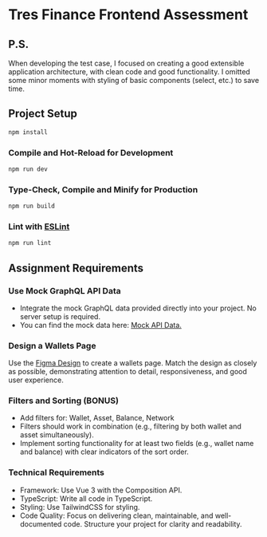 # Tres Finance Frontend Assessment

## P.S.
When developing the test case, I focused on creating a good extensible application architecture, with clean code and good functionality.
I omitted some minor moments with styling of basic components (select, etc.) to save time.

## Project Setup

```sh
npm install
```

### Compile and Hot-Reload for Development

```sh
npm run dev
```

### Type-Check, Compile and Minify for Production

```sh
npm run build
```

### Lint with [ESLint](https://eslint.org/)

```sh
npm run lint
```

## Assignment Requirements

### Use Mock GraphQL API Data
- Integrate the mock GraphQL data provided directly into your project. No server setup is required.
- You can find the mock data here: [Mock API Data.](https://drive.google.com/file/d/1V4Q75ldNRTe7RF__uwNjrNau4x3gtTb7/view?usp=sharing)

### Design a Wallets Page
 Use the [Figma Design](https://www.figma.com/design/8KIlpiXs5AvJEv7YnshSON/Accounts-%2F-For-DEV?node-id=0-1&t=npCnoKmNeJ105v8M-1) to create a wallets page. Match the design as closely as possible, demonstrating attention to detail, responsiveness, and good user experience.


### Filters and Sorting (BONUS)

- Add filters for: Wallet, Asset, Balance, Network
- Filters should work in combination (e.g., filtering by both wallet and asset simultaneously).
- Implement sorting functionality for at least two fields (e.g., wallet name and balance) with clear indicators of the sort order.


### Technical Requirements

- Framework: Use Vue 3 with the Composition API.
- TypeScript: Write all code in TypeScript.
- Styling: Use TailwindCSS for styling.
- Code Quality: Focus on delivering clean, maintainable, and well-documented code. Structure your project for clarity and readability.
